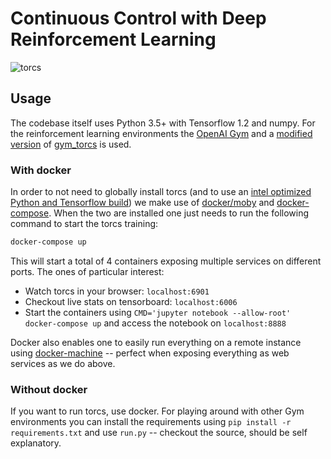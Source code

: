 # Continuous Control with Deep Reinforcement Learning

![torcs](slides/torcs.gif)

## Usage
The codebase itself uses Python 3.5+ with Tensorflow 1.2 and numpy. For the reinforcement learning environments the [OpenAI Gym](https://gym.openai.com/) and a [modified](src/lib/torcs) [version](docker/Dockerfile.torcs) of [gym_torcs](https://github.com/ugo-nama-kun/gym_torcs) is used.

### With docker
In order to not need to globally install torcs (and to use an [intel optimized Python and Tensorflow build](https://hub.docker.com/r/ahoereth/tensorflow/)) we make use of [docker/moby](https://github.com/moby/moby) and [docker-compose](https://github.com/docker/compose). When the two are installed one just needs to run the following command to start the torcs training:

```bash
docker-compose up
```

This will start a total of 4 containers exposing multiple services on different ports. The ones of particular interest:

- Watch torcs in your browser: `localhost:6901`
- Checkout live stats on tensorboard: `localhost:6006`
- Start the containers using `CMD='jupyter notebook --allow-root' docker-compose up` and access the notebook on `localhost:8888`

Docker also enables one to easily run everything on a remote instance using [docker-machine](https://github.com/docker/machine) -- perfect when exposing everything as web services as we do above.

### Without docker
If you want to run torcs, use docker. For playing around with other Gym environments you can install the requirements using `pip install -r requirements.txt` and use `run.py` -- checkout the source, should be self explanatory.
